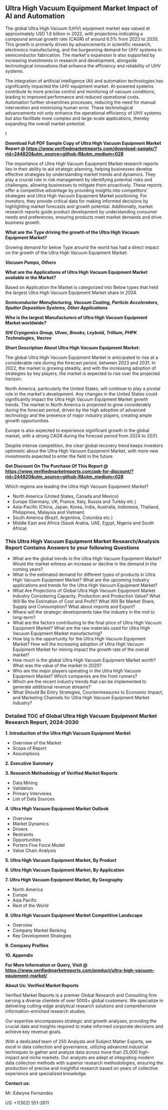 <h2>Ultra High Vacuum Equipment Market Impact of AI and Automation</h2><p>The global Ultra High Vacuum (UHV) equipment market was valued at approximately USD 1.6 billion in 2022, with projections indicating a compound annual growth rate (CAGR) of around 6.5% from 2023 to 2030. This growth is primarily driven by advancements in scientific research, electronics manufacturing, and the burgeoning demand for UHV systems in semiconductor fabrication. The market's expansion is also supported by increasing investments in research and development, alongside technological innovations that enhance the efficiency and reliability of UHV systems.</p><p>The integration of artificial intelligence (AI) and automation technologies has significantly impacted the UHV equipment market. AI-powered systems contribute to more precise control and monitoring of vacuum conditions, leading to improved performance and reduced operational costs. Automation further streamlines processes, reducing the need for manual intervention and minimizing human error. These technological advancements not only enhance the operational efficiency of UHV systems but also facilitate more complex and large-scale applications, thereby expanding the overall market potential.</p>t</p><p id="" class=""><strong>Download Full PDF Sample Copy of Ultra High Vacuum Equipment Market Report @ <a href="https://www.verifiedmarketreports.com/download-sample/?rid=244820&utm_source=github-R&utm_medium=028" target="_blank">https://www.verifiedmarketreports.com/download-sample/?rid=244820&utm_source=github-R&utm_medium=028</a></strong></p><p>The importance of&nbsp;Ultra High Vacuum Equipment Market research reports lies in their ability to aid strategic planning, helping businesses develop effective strategies by understanding market trends and dynamics. They play a crucial role in risk management by identifying potential risks and challenges, allowing businesses to mitigate them proactively. These reports offer a competitive advantage by providing insights into competitors' strategies and Ultra High Vacuum Equipment Market positioning. For investors, they provide critical data for making informed decisions by highlighting market forecasts and growth potential. Additionally, market research reports guide product development by understanding consumer needs and preferences, ensuring products meet market demands and drive business growth.</p><p><strong>What are the&nbsp;Type driving the growth of the Ultra High Vacuum Equipment Market?</strong></p><p id="" class="">Growing demand for below Type around the world has had a direct impact on the growth of the Ultra High Vacuum Equipment Market:</p><em><strong>Vacuum Pumps, Others</strong></em></p><strong>What are the&nbsp;Applications&nbsp;of Ultra High Vacuum Equipment Market available in the Market?</strong></p><p id="" class="">Based on Application the Market is categorized into Below types that held the largest Ultra High Vacuum Equipment Market share In 2024.</p><em><strong>Semiconductor Manufacturing, Vacuum Coating, Particle Accelerators, Sputter Deposition Systems, Other Applications</strong></em></p><strong>Who is the largest Manufacturers of Ultra High Vacuum Equipment Market worldwide?</strong></p><p><em><strong>SHI Cryogenics Group, Ulvac, Brooks, Leybold, Trillium, PHPK Technologies, Vacree</strong></em></p><p id="" class=""><strong>Short Description About Ultra High Vacuum Equipment Market:</strong></p><p>The global Ultra High Vacuum Equipment Market is anticipated to rise at a considerable rate during the forecast period, between 2023 and 2031. In 2022, the market is growing steadily, and with the increasing adoption of strategies by key players, the market is expected to rise over the projected horizon.</p><p>North America, particularly the United States, will continue to play a pivotal role in the market's development. Any changes in the United States could significantly impact the Ultra High Vacuum Equipment Market growth trends. The market in North America is projected to grow considerably during the forecast period, driven by the high adoption of advanced technology and the presence of major industry players, creating ample growth opportunities.</p><p>Europe is also expected to experience significant growth in the global market, with a strong CAGR during the forecast period from 2024 to 2031.</p><p>Despite intense competition, the clear global recovery trend keeps investors optimistic about the Ultra High Vacuum Equipment Market, with more new investments expected to enter the field in the future.</p><p id="" class=""><strong>Get Discount On The Purchase Of This Report @ <a href="https://www.verifiedmarketreports.com/ask-for-discount/?rid=244820&utm_source=github-R&utm_medium=028" target="_blank">https://www.verifiedmarketreports.com/ask-for-discount/?rid=244820&utm_source=github-R&utm_medium=028</a></strong></p>Which regions are leading the Ultra High Vacuum Equipment Market?</p><ul><li>North America (United States, Canada and Mexico)</li><li>Europe (Germany, UK, France, Italy, Russia and Turkey etc.)</li><li>Asia-Pacific (China, Japan, Korea, India, Australia, Indonesia, Thailand, Philippines, Malaysia and Vietnam)</li><li>South America (Brazil, Argentina, Columbia etc.)</li><li>Middle East and Africa (Saudi Arabia, UAE, Egypt, Nigeria and South Africa)</li></ul><h3 id="" class="">This Ultra High Vacuum Equipment Market Research/Analysis Report Contains Answers to your following Questions</h3><ul><li>What are the global trends in the Ultra High Vacuum Equipment Market? Would the market witness an increase or decline in the demand in the coming years?</li><li>What is the estimated demand for different types of products in Ultra High Vacuum Equipment Market? What are the upcoming industry applications and trends for the Ultra High Vacuum Equipment Market?</li><li>What Are Projections of Global Ultra High Vacuum Equipment Market Industry Considering Capacity, Production and Production Value? What Will Be the Estimation of Cost and Profit? What Will Be Market Share, Supply and Consumption? What about imports and Export?</li><li>Where will the strategic developments take the industry in the mid to long-term?</li><li>What are the factors contributing to the final price of Ultra High Vacuum Equipment Market? What are the raw materials used for Ultra High Vacuum Equipment Market manufacturing?</li><li>How big is the opportunity for the Ultra High Vacuum Equipment Market? How will the increasing adoption of Ultra High Vacuum Equipment Market for mining impact the growth rate of the overall market?</li><li>How much is the global Ultra High Vacuum Equipment Market worth? What was the value of the market In 2020?</li><li>Who are the major players operating in the Ultra High Vacuum Equipment Market? Which companies are the front runners?</li><li>Which are the recent industry trends that can be implemented to generate additional revenue streams?</li><li>What Should Be Entry Strategies, Countermeasures to Economic Impact, and Marketing Channels for Ultra High Vacuum Equipment Market Industry?</li></ul><h3 id="" class="">Detailed TOC of Global Ultra High Vacuum Equipment Market Research Report, 2024-2030</h3><p id="" class=""><strong>1. Introduction of the Ultra High Vacuum Equipment Market</strong></p><ul><li>Overview of the Market</li><li>Scope of Report</li><li>Assumptions</li></ul><p id="" class=""><strong>2. Executive Summary</strong></p><p id="" class=""><strong>3. Research Methodology of Verified Market Reports</strong></p><ul><li>Data Mining</li><li>Validation</li><li>Primary Interviews</li><li>List of Data Sources</li></ul><p id="" class=""><strong>4. Ultra High Vacuum Equipment Market Outlook</strong></p><ul><li>Overview</li><li>Market Dynamics</li><li>Drivers</li><li>Restraints</li><li>Opportunities</li><li>Porters Five Force Model</li><li>Value Chain Analysis</li></ul><p id="" class=""><strong>5. Ultra High Vacuum Equipment Market, By Product</strong></p><p id="" class=""><strong>6. Ultra High Vacuum Equipment Market, By Application</strong></p><p id="" class=""><strong>7. Ultra High Vacuum Equipment Market, By Geography</strong></p><ul><li>North America</li><li>Europe</li><li>Asia Pacific</li><li>Rest of the World</li></ul><p id="" class=""><strong>8. Ultra High Vacuum Equipment Market Competitive Landscape</strong></p><ul><li>Overview</li><li>Company Market Ranking</li><li>Key Development Strategies</li></ul><p id="" class=""><strong>9. Company Profiles</strong></p><p id="" class=""><strong>10. Appendix</strong></p><p id="" class=""><strong>For More Information or Query, Visit @ <a href="https://www.verifiedmarketreports.com/product/ultra-high-vacuum-equipment-market/" target="_blank">https://www.verifiedmarketreports.com/product/ultra-high-vacuum-equipment-market/</a></strong></p><p id="" class=""><strong>About Us: Verified Market Reports</strong></p><p id="" class="">Verified Market Reports is a premier Global Research and Consulting firm serving a diverse clientele of over 5000+ global customers. We specialize in delivering cutting-edge analytical research solutions and comprehensive information-enriched research studies.</p><p id="" class="">Our expertise encompasses strategic and growth analyses, providing the crucial data and insights required to make informed corporate decisions and achieve key revenue goals.</p><p id="" class="">With a dedicated team of 250 Analysts and Subject Matter Experts, we excel in data collection and governance, utilizing advanced industrial techniques to gather and analyze data across more than 25,000 high-impact and niche markets. Our analysts are adept at integrating modern data collection methods with superior research methodologies, ensuring the production of precise and insightful research based on years of collective experience and specialized knowledge.</p><p id="" class=""><strong>Contact us:</strong></p><p id="" class="">Mr. Edwyne Fernandes</p><p id="" class="">US: +1(302) 551-2611</p>